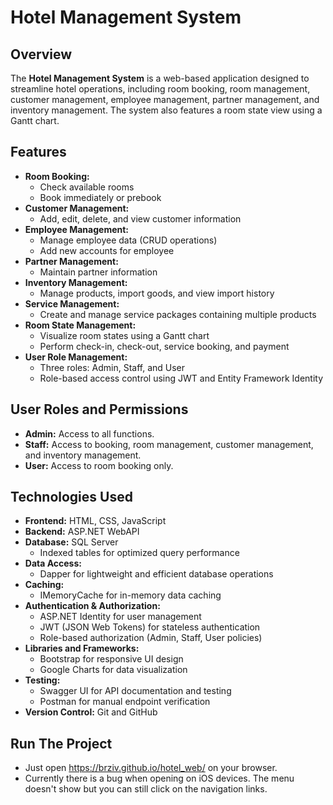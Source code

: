# Hotel Management System

## Overview
The **Hotel Management System** is a web-based application designed to streamline hotel operations, including room booking, room management, customer management, employee management, partner management, and inventory management. The system also features a room state view using a Gantt chart.

## Features
- **Room Booking:**
  - Check available rooms
  - Book immediately or prebook
- **Customer Management:**
  - Add, edit, delete, and view customer information
- **Employee Management:**
  - Manage employee data (CRUD operations)
  - Add new accounts for employee
- **Partner Management:**
  - Maintain partner information
- **Inventory Management:**
  - Manage products, import goods, and view import history
- **Service Management:**
  - Create and manage service packages containing multiple products
- **Room State Management:**
  - Visualize room states using a Gantt chart
  - Perform check-in, check-out, service booking, and payment
- **User Role Management:**
  - Three roles: Admin, Staff, and User
  - Role-based access control using JWT and Entity Framework Identity

## User Roles and Permissions
- **Admin:** Access to all functions.
- **Staff:** Access to booking, room management, customer management, and inventory management.
- **User:** Access to room booking only.

## Technologies Used
* **Frontend:** HTML, CSS, JavaScript
* **Backend:** ASP.NET WebAPI
* **Database:** SQL Server  
  * Indexed tables for optimized query performance
* **Data Access:**  
  * Dapper for lightweight and efficient database operations
* **Caching:**  
  * IMemoryCache for in-memory data caching
* **Authentication & Authorization:**  
  * ASP.NET Identity for user management  
  * JWT (JSON Web Tokens) for stateless authentication  
  * Role-based authorization (Admin, Staff, User policies)
* **Libraries and Frameworks:**  
  * Bootstrap for responsive UI design  
  * Google Charts for data visualization
* **Testing:**  
  * Swagger UI for API documentation and testing  
  * Postman for manual endpoint verification
* **Version Control:** Git and GitHub

## Run The Project
- Just open https://brziv.github.io/hotel_web/ on your browser.
- Currently there is a bug when opening on iOS devices. The menu doesn't show but you can still click on the navigation links.
